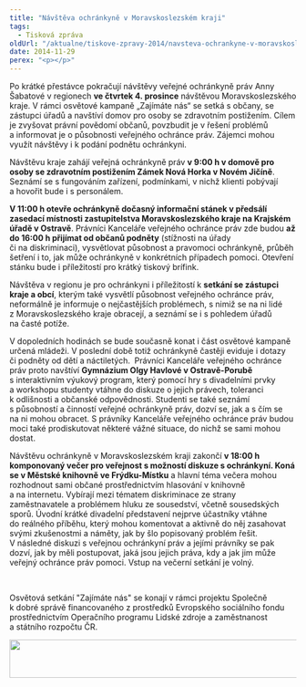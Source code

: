 ```yaml
---
title: "Návštěva ochránkyně v Moravskoslezském kraji"
tags:
  - Tisková zpráva
oldUrl: "/aktualne/tiskove-zpravy-2014/navsteva-ochrankyne-v-moravskoslezskem-kraji"
date: 2014-11-29
perex: "<p></p>"
---
```


<!-- imported from the old website -->

<p>Po krátké přestávce pokračují návštěvy veřejné ochránkyně práv Anny Šabatové v regionech <strong>ve čtvrtek 4. prosince</strong> návštěvou Moravskoslezského kraje. V rámci osvětové kampaně „Zajímáte nás“ se setká s občany, se zástupci úřadů a navštíví domov pro osoby se zdravotním postižením. Cílem je zvyšovat právní povědomí občanů, povzbudit je v řešení problémů a informovat je o působnosti veřejného ochránce práv. Zájemci mohou využít návštěvy i k podání podnětu ochránkyni. </p><p>Návštěvu kraje zahájí veřejná ochránkyně práv <strong>v 9:00 h v domově pro osoby se zdravotním postižením Zámek Nová Horka v Novém Jičíně</strong>. Seznámí se s fungováním zařízení, podmínkami, v nichž klienti pobývají a hovořit bude i s personálem.</p><p><strong>V 11:00 h otevře ochránkyně dočasný informační stánek v předsálí zasedací místnosti zastupitelstva Moravskoslezského kraje na Krajském úřadě v Ostravě</strong>. Právníci Kanceláře veřejného ochránce práv zde budou <strong>až do 16:00 h přijímat od občanů podněty</strong> (stížnosti na úřady či na diskriminaci), vysvětlovat působnost a pravomoci ochránkyně, průběh šetření i to, jak může ochránkyně v konkrétních případech pomoci. Otevření stánku bude i příležitostí pro krátký tiskový brífink.</p><p>Návštěva v regionu je pro ochránkyni i příležitostí k <strong>setkání se zástupci kraje a obcí</strong>, kterým také vysvětlí působnost veřejného ochránce práv, neformálně je informuje o nejčastějších problémech, s nimiž se na ni lidé z Moravskoslezského kraje obracejí, a seznámí se i s pohledem úřadů na časté potíže.</p><p>V dopoledních hodinách se bude současně konat i část osvětové kampaně určená mládeži. V poslední době totiž ochránkyně častěji eviduje i dotazy či podněty od dětí a náctiletých.  Právníci Kanceláře veřejného ochránce práv proto navštíví <strong>Gymnázium Olgy Havlové v Ostravě-Porubě</strong> s interaktivním výukový program, který pomocí hry s divadelními prvky a workshopu studenty vtáhne do diskuze o jejich právech, toleranci k odlišnosti a občanské odpovědnosti. Studenti se také seznámí s působností a činností veřejné ochránkyně práv, dozví se, jak a s čím se na ni mohou obracet. S právníky Kanceláře veřejného ochránce práv budou moci také prodiskutovat některé vážné situace, do nichž se sami mohou dostat.</p><p>Návštěvu ochránkyně v Moravskoslezském kraji zakončí <strong>v 18:00 h komponovaný večer pro veřejnost s možností diskuze s ochránkyní. Koná se v Městské knihovně ve Frýdku-Místku</strong> a hlavní téma večera mohou rozhodnout sami občané prostřednictvím hlasování v knihovně a na internetu. Vybírají mezi tématem diskriminace ze strany zaměstnavatele a problémem hluku ze sousedství, včetně sousedských sporů. Úvodní krátké divadelní představení nejprve účastníky vtáhne do reálného příběhu, který mohou komentovat a aktivně do něj zasahovat svými zkušenostmi a náměty, jak by šlo popisovaný problém řešit. V následné diskuzi s veřejnou ochránkyní práv a jejími právníky se pak dozví, jak by měli postupovat, jaká jsou jejich práva, kdy a jak jim může veřejný ochránce práv pomoci. Vstup na večerní setkání je volný.</p><p> </p><p>Osvětová setkání &quot;Zajímáte nás&quot; se konají v rámci projektu Společně k dobré správě financovaného z prostředků Evropského sociálního fondu prostřednictvím Operačního programu Lidské zdroje a zaměstnanost a státního rozpočtu ČR.</p><p><img src="https://www.ochrance.cz/uploads/RTEmagicC_esf_eu_04.jpg.jpg" height="67" width="622" alt="" /></p>
